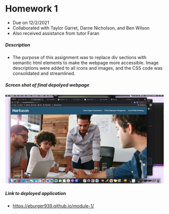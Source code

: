 # Homework 1
* Due on 12/2/2021
* Collaborated with Taylor Garret, Darne Nicholson, and Ben Wilson
* Also received assistance from tutor Faran

##### Description
* The purpose of this assignment was to replace div sections with semantic html elements to make the webpage more accessible.  Image descriptions were added to all icons and images, and the CSS code was consolidated and streamlined.  

##### Screen shot of final depolyed webpage
![screenshot](assets/images/screen-shot.png)



##### Link to deployed application
* https://eburger939.github.io/module-1/
